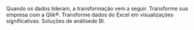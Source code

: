 Quando os dados lideram, a transformação vem a seguir. Transforme sua empresa com a Qlik®. Transforme dados do Excel em visualizações significativas. Soluções de análisede BI.

